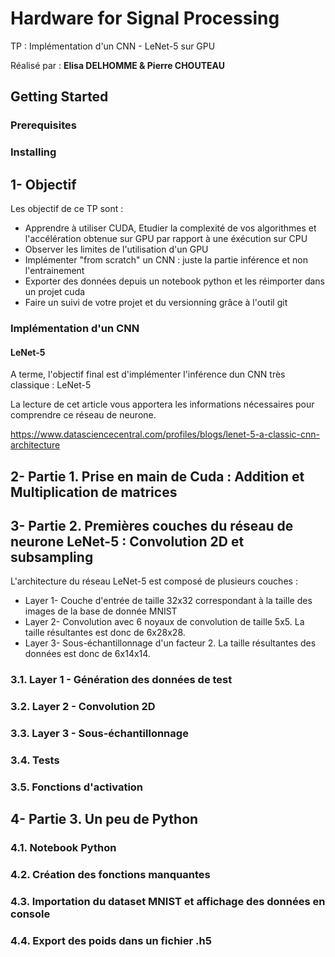 # Hardware for Signal Processing
TP : Implémentation d'un CNN - LeNet-5 sur GPU

Réalisé par : **Elisa DELHOMME & Pierre CHOUTEAU**

## Getting Started

### Prerequisites 

### Installing


## 1- Objectif
Les objectif de ce TP sont : 
* Apprendre à utiliser CUDA, Etudier la complexité de vos algorithmes et l'accélération obtenue sur GPU par rapport à une éxécution sur CPU
* Observer les limites de l'utilisation d'un GPU
* Implémenter "from scratch" un CNN : juste la partie inférence et non l'entrainement
* Exporter des données depuis un notebook python et les réimporter dans un projet cuda
* Faire un suivi de votre projet et du versionning grâce à l'outil git

### Implémentation d'un CNN
#### LeNet-5
A terme, l'objectif final est d'implémenter l'inférence dun CNN très classique : LeNet-5

La lecture de cet article vous apportera les informations nécessaires pour comprendre ce réseau de neurone.

https://www.datasciencecentral.com/profiles/blogs/lenet-5-a-classic-cnn-architecture


## 2- Partie 1. Prise en main de Cuda : Addition et Multiplication de matrices


## 3- Partie 2. Premières couches du réseau de neurone LeNet-5 : Convolution 2D et subsampling
L'architecture du réseau LeNet-5 est composé de plusieurs couches :

* Layer 1- Couche d'entrée de taille 32x32 correspondant à la taille des images de la base de donnée MNIST
* Layer 2- Convolution avec 6 noyaux de convolution de taille 5x5. La taille résultantes est donc de 6x28x28.
* Layer 3- Sous-échantillonnage d'un facteur 2. La taille résultantes des données est donc de 6x14x14.

### 3.1. Layer 1 - Génération des données de test
### 3.2. Layer 2 - Convolution 2D
### 3.3. Layer 3 - Sous-échantillonnage
### 3.4. Tests
### 3.5. Fonctions d'activation

## 4- Partie 3. Un peu de Python

### 4.1. Notebook Python
### 4.2. Création des fonctions manquantes
### 4.3. Importation du dataset MNIST et affichage des données en console
### 4.4. Export des poids dans un fichier .h5